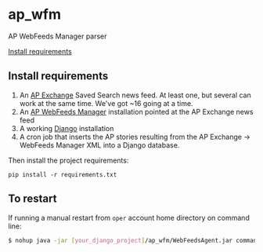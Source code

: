 ap_wfm
======

AP WebFeeds Manager parser

[Install requirements](#install-requirements)

Install requirements
--------------------

1. An [AP Exchange](http://www.apexchange.com/) Saved Search news feed. At least one, but several can work at the same time. We've got ~16 going at a time.
1. An [AP WebFeeds Manager](http://wfm.ap.org/) installation pointed at the AP Exchange news feed
1. A working [Django](https://www.djangoproject.com/) installation
1. A cron job that inserts the AP stories resulting from the AP Exchange -> WebFeeds Manager XML into a Django database.


Then install the project requirements:

```
pip install -r requirements.txt
```

To restart
----------

If running a manual restart from `oper` account home directory on command line:
```bash
$ nohup java -jar [your_django_project]/ap_wfm/WebFeedsAgent.jar commandLine > /dev/null 2>&1 &
```
